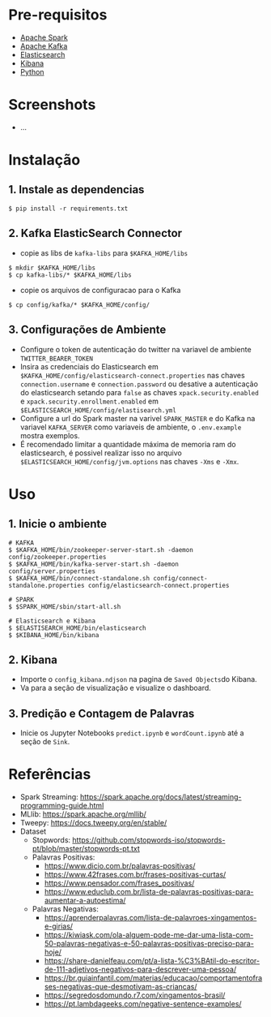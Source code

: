 # Pre-requisitos
- [Apache Spark](https://spark.apache.org/downloads.html)
- [Apache Kafka](https://kafka.apache.org/downloads)
- [Elasticsearch](https://www.elastic.co/pt/downloads/elasticsearch)
- [Kibana](https://www.elastic.co/pt/downloads/kibana)
- [Python](https://www.python.org/downloads/)

# Screenshots
- ...

# Instalação
## 1. Instale as dependencias
```
$ pip install -r requirements.txt
```
## 2. Kafka ElasticSearch Connector
- copie as libs de `kafka-libs` para `$KAFKA_HOME/libs`
```
$ mkdir $KAFKA_HOME/libs
$ cp kafka-libs/* $KAFKA_HOME/libs
```

- copie os arquivos de configuracao para o Kafka
```
$ cp config/kafka/* $KAFKA_HOME/config/
```
## 3. Configurações de Ambiente
- Configure o token de autenticação do twitter na variavel de ambiente `TWITTER_BEARER_TOKEN`
- Insira as credenciais do Elasticsearch em `$KAFKA_HOME/config/elasticsearch-connect.properties` nas chaves `connection.username` e `connection.password` ou desative a autenticação do elasticsearch setando para `false` as chaves `xpack.security.enabled` e `xpack.security.enrollment.enabled` em `$ELASTICSEARCH_HOME/config/elastisearch.yml`
- Configure a url do Spark master na varivel `SPARK_MASTER` e do Kafka na variavel `KAFKA_SERVER` como variaveis de ambiente, o `.env.example` mostra exemplos.
- É recomendado limitar a quantidade máxima de memoria ram do elasticsearch, é possivel realizar isso no arquivo `$ELASTICSEARCH_HOME/config/jvm.options` nas chaves `-Xms` e `-Xmx`.

# Uso
## 1. Inicie o ambiente
```
# KAFKA
$ $KAFKA_HOME/bin/zookeeper-server-start.sh -daemon config/zookeeper.properties          
$ $KAFKA_HOME/bin/kafka-server-start.sh -daemon config/server.properties
$ $KAFKA_HOME/bin/connect-standalone.sh config/connect-standalone.properties config/elasticsearch-connect.properties

# SPARK
$ $SPARK_HOME/sbin/start-all.sh

# Elasticsearch e Kibana
$ $ELASTISEARCH_HOME/bin/elasticsearch
$ $KIBANA_HOME/bin/kibana
```

## 2. Kibana
- Importe o `config_kibana.ndjson` na pagina de `Saved Objects`do Kibana.
- Va para a seção de visualização e visualize o dashboard.

## 3. Predição e Contagem de Palavras
- Inicie os Jupyter Notebooks `predict.ipynb` e `wordCount.ipynb` até a seção de `Sink`.

# Referências
- Spark Streaming: https://spark.apache.org/docs/latest/streaming-programming-guide.html
- MLlib: https://spark.apache.org/mllib/
- Tweepy: https://docs.tweepy.org/en/stable/
- Dataset
    - Stopwords: https://github.com/stopwords-iso/stopwords-pt/blob/master/stopwords-pt.txt
    - Palavras Positivas:
        - https://www.dicio.com.br/palavras-positivas/
        - https://www.42frases.com.br/frases-positivas-curtas/
        - https://www.pensador.com/frases_positivas/
        - https://www.educlub.com.br/lista-de-palavras-positivas-para-aumentar-a-autoestima/
    - Palavras Negativas:
        - https://aprenderpalavras.com/lista-de-palavroes-xingamentos-e-girias/
        - https://kiwiask.com/ola-alguem-pode-me-dar-uma-lista-com-50-palavras-negativas-e-50-palavras-positivas-preciso-para-hoje/
        - https://share-danielfeau.com/pt/a-lista-%C3%BAtil-do-escritor-de-111-adjetivos-negativos-para-descrever-uma-pessoa/
        - https://br.guiainfantil.com/materias/educacao/comportamentofrases-negativas-que-desmotivam-as-criancas/
        - https://segredosdomundo.r7.com/xingamentos-brasil/
        - https://pt.lambdageeks.com/negative-sentence-examples/